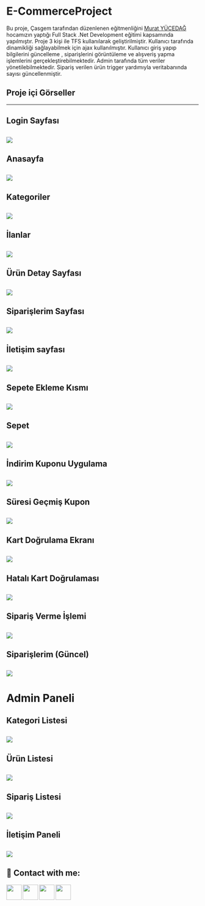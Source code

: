 # E-CommerceProject

 
 Bu proje, Çasgem tarafından düzenlenen eğitmenliğini [Murat YÜCEDAĞ](https://www.udemy.com/user/murat-yucedag-3/) hocamızın yaptığı Full Stack .Net Development eğitimi kapsamında yapılmıştır.
Proje 3 kişi ile TFS kullanılarak geliştirilmiştir. Kullanıcı tarafında dinamikliği sağlayabilmek için ajax kullanılmıştır. Kullanıcı giriş yapıp bilgilerini güncelleme , siparişlerini görüntüleme ve alışveriş yapma işlemlerini gerçekleştirebilmektedir. Admin tarafında tüm veriler yönetilebilmektedir. Sipariş verilen ürün trigger yardımıyla veritabanında sayısı güncellenmiştir.

 ## Proje içi Görseller 
 ------------

## Login Sayfası
![](https://i.hizliresim.com/mg13fmo.png)
------------

## Anasayfa
![](https://i.hizliresim.com/s75qs0l.png)
------------
## Kategoriler
![](https://i.hizliresim.com/fdsr635.png)
------------
## İlanlar
![](https://i.hizliresim.com/hi79xal.png)
------------
## Ürün Detay Sayfası
![](https://i.hizliresim.com/8ian3tn.png)
------------
## Siparişlerim Sayfası
![](https://i.hizliresim.com/34u6agm.png)
------------
## İletişim sayfası
![](https://i.hizliresim.com/k0mbewl.png)
------------
## Sepete Ekleme Kısmı
![](https://i.hizliresim.com/pyuhk9r.png)
------------
## Sepet
![](https://i.hizliresim.com/gh0q841.png)
------------
## İndirim Kuponu Uygulama
![](https://i.hizliresim.com/kk27rtr.png)
------------
## Süresi Geçmiş Kupon
![](https://i.hizliresim.com/o2ozt0i.png)
------------
## Kart Doğrulama Ekranı
![](https://i.hizliresim.com/re8f4dj.png)
------------
## Hatalı Kart Doğrulaması
![](https://i.hizliresim.com/1mdsot3.png)
------------
## Sipariş Verme İşlemi
![](https://i.hizliresim.com/qeeyijx.png)
------------
## Siparişlerim (Güncel)
![](https://i.hizliresim.com/rcp1ctp.png)
------------
# Admin Paneli

## Kategori Listesi
![](https://i.hizliresim.com/9sa1uro.png)
------------
## Ürün Listesi
![](https://i.hizliresim.com/3xzetf3.png)
------------

## Sipariş Listesi
![](https://i.hizliresim.com/79agetl.png)
------------
## İletişim Paneli
![](https://i.hizliresim.com/41jj9we.png)
------------

## 🔗 Contact with me:

[<img  align="left" width="40" src="https://i.hizliresim.com/exri7bb.png"  />][instagram]
[<img  align="left" width="40" src="https://i.hizliresim.com/f1rgvb3.png"  />][twitter]
[<img align="left"  width="40" src="https://i.hizliresim.com/3hvivrs.png"  />][linkedin]
[<img  align="left" width="40" src="https://i.hizliresim.com/9nz06zq.png"  />][gmail]

[instagram]: https://www.instagram.com/ugurfurkan64/
[twitter]: https://twitter.com/Furkanugur64
[linkedin]: https://www.linkedin.com/in/furkan-ugur64/
[gmail]: mailto:furkanugur64@gmail.com





